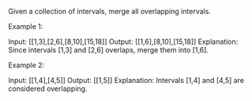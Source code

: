 Given a collection of intervals, merge all overlapping intervals.

Example 1:


Input: [[1,3],[2,6],[8,10],[15,18]]
Output: [[1,6],[8,10],[15,18]]
Explanation: Since intervals [1,3] and [2,6] overlaps, merge them into [1,6].


Example 2:


Input: [[1,4],[4,5]]
Output: [[1,5]]
Explanation: Intervals [1,4] and [4,5] are considered overlapping.
